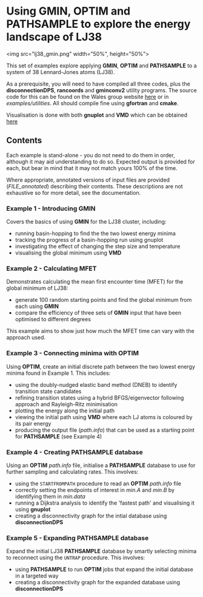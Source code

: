 # Using GMIN, OPTIM and PATHSAMPLE to explore the energy landscape of LJ38
<img src="lj38_gmin.png" width="50%", height="50%">

This set of examples explore applying **GMIN**, **OPTIM** and **PATHSAMPLE** to a system of 38 Lennard-Jones atoms (LJ38).

As a prerequisite, you will need to have compiled all three codes, plus the **disconnectionDPS**, **rancoords** and **gminconv2** utility programs. 
The source code for this can be found on the Wales group website [here](http://www-wales.ch.cam.ac.uk/svn.tar.bz2) or in *examples/utilities*.
All should compile fine using **gfortran** and **cmake**.

Visualisation is done with both **gnuplot** and **VMD** which can be obtained [here](http://www.ks.uiuc.edu/Research/vmd/)

## Contents
Each example is stand-alone - you do not need to do them in order, although it may aid understanding to do so.
Expected output is provided for each, but bear in mind that it may not match yours 100% of the time.

Where appropriate, annotated versions of input files are provided (*FILE_annotated*) describing their contents.
These descriptions are not exhaustive so for more detail, see the documentation. 

### Example 1 - Introducing GMIN

Covers the basics of using **GMIN** for the LJ38 cluster, including:

- running basin-hopping to find the the two lowest energy minima
- tracking the progress of a basin-hopping run using gnuplot
- investigating the effect of changing the step size and temperature
- visualising the global minimum using **VMD**

### Example 2 - Calculating MFET

Demonstrates calculating the mean first encounter time (MFET) for the global minimum of LJ38:

- generate 100 random starting points and find the global minimum from each using **GMIN**
- compare the efficiency of three sets of **GMIN** input that have been optimised to different degrees

This example aims to show just how much the MFET time can vary with the approach used.

### Example 3 - Connecting minima with OPTIM

Using **OPTIM**, create an initial discrete path between the two lowest energy minima found in Example 1. 
This includes:
- using the doubly-nudged elastic band method (DNEB) to identify transition state candidates
- refining transition states using a hybrid BFGS/eigenvector following approach and Rayleigh-Ritz minimisation
- plotting the energy along the initial path
- viewing the initial path using **VMD** where each LJ atoms is coloured by its pair energy
- producing the output file (*path.info*) that can be used as a starting point for **PATHSAMPLE** (see Example 4)

### Example 4 - Creating PATHSAMPLE database 

Using an **OPTIM** *path.info* file, initialise a **PATHSAMPLE** database to use for further sampling and calculating rates.
This involves:
- using the `STARTFROMPATH` procedure to read an **OPTIM** *path.info* file
- correctly setting the endpoints of interest in *min.A* and *min.B* by identifying them in *min.data*
- running a Dijkstra analysis to identify the 'fastest path' and visualising it using **gnuplot**
- creating a disconnectivity graph for the intial database using **disconnectionDPS**

### Example 5 - Expanding PATHSAMPLE database

Expand the initial LJ38 **PATHSAMPLE** database by smartly selecting minima to reconnect using the `UNTRAP` procedure.
This involves:
- using **PATHSAMPLE** to run **OPTIM** jobs that expand the initial database in a targeted way
- creating a disconnectivity graph for the expanded database using **disconnectionDPS**
